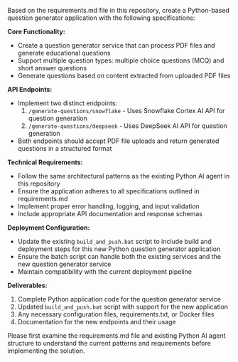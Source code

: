 Based on the requirements.md file in this repository, create a Python-based question generator application with the following specifications:

**Core Functionality:**
- Create a question generator service that can process PDF files and generate educational questions
- Support multiple question types: multiple choice questions (MCQ) and short answer questions
- Generate questions based on content extracted from uploaded PDF files

**API Endpoints:**
- Implement two distinct endpoints:
  1. `/generate-questions/snowflake` - Uses Snowflake Cortex AI API for question generation
  2. `/generate-questions/deepseek` - Uses DeepSeek AI API for question generation
- Both endpoints should accept PDF file uploads and return generated questions in a structured format

**Technical Requirements:**
- Follow the same architectural patterns as the existing Python AI agent in this repository
- Ensure the application adheres to all specifications outlined in requirements.md
- Implement proper error handling, logging, and input validation
- Include appropriate API documentation and response schemas

**Deployment Configuration:**
- Update the existing `build_and_push.bat` script to include build and deployment steps for this new Python question generator application
- Ensure the batch script can handle both the existing services and the new question generator service
- Maintain compatibility with the current deployment pipeline

**Deliverables:**
1. Complete Python application code for the question generator service
2. Updated `build_and_push.bat` script with support for the new application
3. Any necessary configuration files, requirements.txt, or Docker files
4. Documentation for the new endpoints and their usage

Please first examine the requirements.md file and existing Python AI agent structure to understand the current patterns and requirements before implementing the solution.